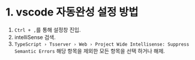 # 1. vscode 자동완성 설정 방법
1. `Ctrl + ,`를 통해 설정창 진입.
2. intelliSense 검색.
3. `TypeScript › Tsserver › Web › Project Wide Intellisense: Suppress Semantic Errors` 해당 항목을 제외한 모든 항목을 선택 하거나 해제.